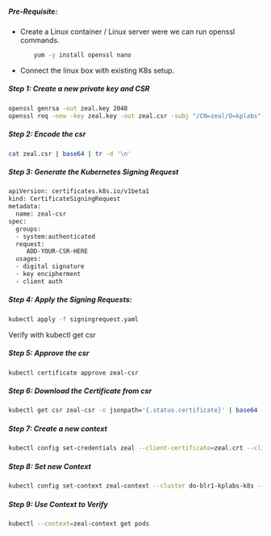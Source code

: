 ##### Pre-Requisite:

- Create a Linux container / Linux server were we can run openssl commands.

```sh
       yum -y install openssl nano
```
- Connect the linux box with existing K8s setup.

##### Step 1: Create a new private key  and CSR
```sh
openssl genrsa -out zeal.key 2048
openssl req -new -key zeal.key -out zeal.csr -subj "/CN=zeal/O=kplabs"
```
##### Step 2: Encode the csr
```sh
cat zeal.csr | base64 | tr -d '\n'
```

##### Step 3: Generate the Kubernetes Signing Request
```sh
apiVersion: certificates.k8s.io/v1beta1
kind: CertificateSigningRequest
metadata:
  name: zeal-csr
spec:
  groups:
  - system:authenticated
  request: 
     ADD-YOUR-CSR-HERE
  usages:
  - digital signature
  - key encipherment
  - client auth
```
##### Step 4: Apply the Signing Requests:
```sh
kubectl apply -f signingrequest.yaml
```
Verify with  kubectl get csr

##### Step 5: Approve the csr
```sh
kubectl certificate approve zeal-csr
```
##### Step 6: Download the Certificate from csr
```sh
kubectl get csr zeal-csr -o jsonpath='{.status.certificate}' | base64 -d > zeal.crt
```
##### Step 7: Create a new context
```sh
kubectl config set-credentials zeal --client-certificate=zeal.crt --client-key=zeal.key
```
##### Step 8: Set new Context
```sh
kubectl config set-context zeal-context --cluster do-blr1-kplabs-k8s --user=zeal
```
##### Step 9: Use Context to Verify
```sh
kubectl --context=zeal-context get pods
```
